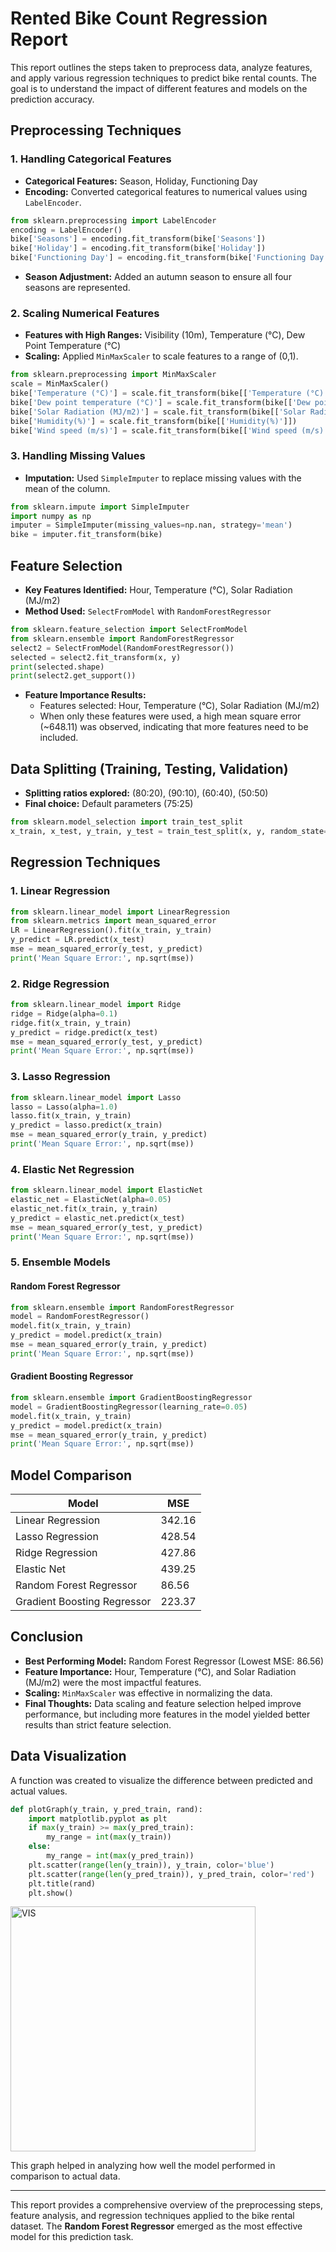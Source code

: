 # Rented Bike Count Regression Report

This report outlines the steps taken to preprocess data, analyze features, and apply various regression techniques to predict bike rental counts. The goal is to understand the impact of different features and models on the prediction accuracy.

## Preprocessing Techniques

### 1. Handling Categorical Features
- **Categorical Features:** Season, Holiday, Functioning Day
- **Encoding:** Converted categorical features to numerical values using `LabelEncoder`.

```python
from sklearn.preprocessing import LabelEncoder
encoding = LabelEncoder()
bike['Seasons'] = encoding.fit_transform(bike['Seasons'])
bike['Holiday'] = encoding.fit_transform(bike['Holiday'])
bike['Functioning Day'] = encoding.fit_transform(bike['Functioning Day'])
```
- **Season Adjustment:** Added an autumn season to ensure all four seasons are represented.

### 2. Scaling Numerical Features
- **Features with High Ranges:** Visibility (10m), Temperature (°C), Dew Point Temperature (°C)
- **Scaling:** Applied `MinMaxScaler` to scale features to a range of (0,1).

```python
from sklearn.preprocessing import MinMaxScaler
scale = MinMaxScaler()
bike['Temperature (°C)'] = scale.fit_transform(bike[['Temperature (°C)']])
bike['Dew point temperature (°C)'] = scale.fit_transform(bike[['Dew point temperature (°C)']])
bike['Solar Radiation (MJ/m2)'] = scale.fit_transform(bike[['Solar Radiation (MJ/m2)']])
bike['Humidity(%)'] = scale.fit_transform(bike[['Humidity(%)']])
bike['Wind speed (m/s)'] = scale.fit_transform(bike[['Wind speed (m/s)']])
```

### 3. Handling Missing Values
- **Imputation:** Used `SimpleImputer` to replace missing values with the mean of the column.

```python
from sklearn.impute import SimpleImputer
import numpy as np
imputer = SimpleImputer(missing_values=np.nan, strategy='mean')
bike = imputer.fit_transform(bike)
```

## Feature Selection
- **Key Features Identified:** Hour, Temperature (°C), Solar Radiation (MJ/m2)
- **Method Used:** `SelectFromModel` with `RandomForestRegressor`

```python
from sklearn.feature_selection import SelectFromModel
from sklearn.ensemble import RandomForestRegressor
select2 = SelectFromModel(RandomForestRegressor())
selected = select2.fit_transform(x, y)
print(selected.shape)
print(select2.get_support())
```
- **Feature Importance Results:**
  - Features selected: Hour, Temperature (°C), Solar Radiation (MJ/m2)
  - When only these features were used, a high mean square error (~648.11) was observed, indicating that more features need to be included.

## Data Splitting (Training, Testing, Validation)

- **Splitting ratios explored:** (80:20), (90:10), (60:40), (50:50)
- **Final choice:** Default parameters (75:25)

```python
from sklearn.model_selection import train_test_split
x_train, x_test, y_train, y_test = train_test_split(x, y, random_state=33)
```

## Regression Techniques

### 1. Linear Regression
```python
from sklearn.linear_model import LinearRegression
from sklearn.metrics import mean_squared_error
LR = LinearRegression().fit(x_train, y_train)
y_predict = LR.predict(x_test)
mse = mean_squared_error(y_test, y_predict)
print('Mean Square Error:', np.sqrt(mse))
```

### 2. Ridge Regression
```python
from sklearn.linear_model import Ridge
ridge = Ridge(alpha=0.1)
ridge.fit(x_train, y_train)
y_predict = ridge.predict(x_test)
mse = mean_squared_error(y_test, y_predict)
print('Mean Square Error:', np.sqrt(mse))
```

### 3. Lasso Regression
```python
from sklearn.linear_model import Lasso
lasso = Lasso(alpha=1.0)
lasso.fit(x_train, y_train)
y_predict = lasso.predict(x_train)
mse = mean_squared_error(y_train, y_predict)
print('Mean Square Error:', np.sqrt(mse))
```

### 4. Elastic Net Regression
```python
from sklearn.linear_model import ElasticNet
elastic_net = ElasticNet(alpha=0.05)
elastic_net.fit(x_train, y_train)
y_predict = elastic_net.predict(x_test)
mse = mean_squared_error(y_test, y_predict)
print('Mean Square Error:', np.sqrt(mse))
```

### 5. Ensemble Models

#### Random Forest Regressor
```python
from sklearn.ensemble import RandomForestRegressor
model = RandomForestRegressor()
model.fit(x_train, y_train)
y_predict = model.predict(x_train)
mse = mean_squared_error(y_train, y_predict)
print('Mean Square Error:', np.sqrt(mse))
```

#### Gradient Boosting Regressor
```python
from sklearn.ensemble import GradientBoostingRegressor
model = GradientBoostingRegressor(learning_rate=0.05)
model.fit(x_train, y_train)
y_predict = model.predict(x_train)
mse = mean_squared_error(y_train, y_predict)
print('Mean Square Error:', np.sqrt(mse))
```

## Model Comparison
| Model | MSE |
|--------|----------|
| Linear Regression | 342.16 |
| Lasso Regression | 428.54 |
| Ridge Regression | 427.86 |
| Elastic Net | 439.25 |
| Random Forest Regressor | 86.56 |
| Gradient Boosting Regressor | 223.37 |

## Conclusion

- **Best Performing Model:** Random Forest Regressor (Lowest MSE: 86.56)
- **Feature Importance:** Hour, Temperature (°C), and Solar Radiation (MJ/m2) were the most impactful features.
- **Scaling:** `MinMaxScaler` was effective in normalizing the data.
- **Final Thoughts:** Data scaling and feature selection helped improve performance, but including more features in the model yielded better results than strict feature selection.

## Data Visualization
A function was created to visualize the difference between predicted and actual values.

```python
def plotGraph(y_train, y_pred_train, rand):
    import matplotlib.pyplot as plt
    if max(y_train) >= max(y_pred_train):
        my_range = int(max(y_train))
    else:
        my_range = int(max(y_pred_train))
    plt.scatter(range(len(y_train)), y_train, color='blue')
    plt.scatter(range(len(y_pred_train)), y_pred_train, color='red')
    plt.title(rand)
    plt.show()
```
<img width="392" alt="VIS" src="https://github.com/user-attachments/assets/59943f95-5150-41e1-be29-2f130562ca86" />


This graph helped in analyzing how well the model performed in comparison to actual data.

---
This report provides a comprehensive overview of the preprocessing steps, feature analysis, and regression techniques applied to the bike rental dataset. The **Random Forest Regressor** emerged as the most effective model for this prediction task.

